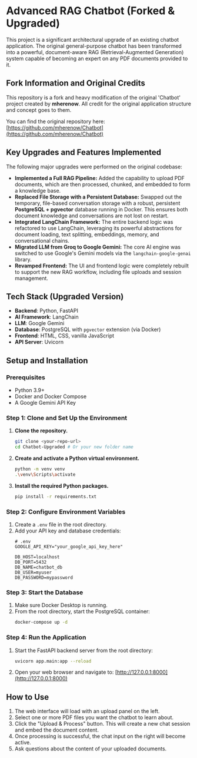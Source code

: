 # Advanced RAG Chatbot (Forked & Upgraded)

This project is a significant architectural upgrade of an existing chatbot application. The original general-purpose chatbot has been transformed into a powerful, document-aware RAG (Retrieval-Augmented Generation) system capable of becoming an expert on any PDF documents provided to it.

## Fork Information and Original Credits

This repository is a fork and heavy modification of the original 'Chatbot' project created by **mherenow**. All credit for the original application structure and concept goes to them.

You can find the original repository here: [https://github.com/mherenow/Chatbot](https://github.com/mherenow/Chatbot)

## Key Upgrades and Features Implemented

The following major upgrades were performed on the original codebase:

-   **Implemented a Full RAG Pipeline:** Added the capability to upload PDF documents, which are then processed, chunked, and embedded to form a knowledge base.
-   **Replaced File Storage with a Persistent Database:** Swapped out the temporary, file-based conversation storage with a robust, persistent **PostgreSQL + pgvector** database running in Docker. This ensures both document knowledge and conversations are not lost on restart.
-   **Integrated LangChain Framework:** The entire backend logic was refactored to use LangChain, leveraging its powerful abstractions for document loading, text splitting, embeddings, memory, and conversational chains.
-   **Migrated LLM from Groq to Google Gemini:** The core AI engine was switched to use Google's Gemini models via the `langchain-google-genai` library.
-   **Revamped Frontend:** The UI and frontend logic were completely rebuilt to support the new RAG workflow, including file uploads and session management.

## Tech Stack (Upgraded Version)

-   **Backend**: Python, FastAPI
-   **AI Framework**: LangChain
-   **LLM**: Google Gemini
-   **Database**: PostgreSQL with `pgvector` extension (via Docker)
-   **Frontend**: HTML, CSS, vanilla JavaScript
-   **API Server**: Uvicorn

## Setup and Installation

### Prerequisites

-   Python 3.9+
-   Docker and Docker Compose
-   A Google Gemini API Key

### Step 1: Clone and Set Up the Environment

1.  **Clone the repository.**
    ```bash
    git clone <your-repo-url>
    cd Chatbot-Upgraded # Or your new folder name
    ```

2.  **Create and activate a Python virtual environment.**
    ```bash
    python -m venv venv
    .\venv\Scripts\activate
    ```

3.  **Install the required Python packages.**
    ```bash
    pip install -r requirements.txt
    ```

### Step 2: Configure Environment Variables

1.  Create a `.env` file in the root directory.
2.  Add your API key and database credentials:
    ```env
    # .env
    GOOGLE_API_KEY="your_google_api_key_here"

    DB_HOST=localhost
    DB_PORT=5432
    DB_NAME=chatbot_db
    DB_USER=myuser
    DB_PASSWORD=mypassword
    ```

### Step 3: Start the Database

1.  Make sure Docker Desktop is running.
2.  From the root directory, start the PostgreSQL container:
    ```bash
    docker-compose up -d
    ```

### Step 4: Run the Application

1.  Start the FastAPI backend server from the root directory:
    ```bash
    uvicorn app.main:app --reload
    ```
2.  Open your web browser and navigate to: [http://127.0.0.1:8000](http://127.0.0.1:8000)

## How to Use

1.  The web interface will load with an upload panel on the left.
2.  Select one or more PDF files you want the chatbot to learn about.
3.  Click the "Upload & Process" button. This will create a new chat session and embed the document content.
4.  Once processing is successful, the chat input on the right will become active.
5.  Ask questions about the content of your uploaded documents.